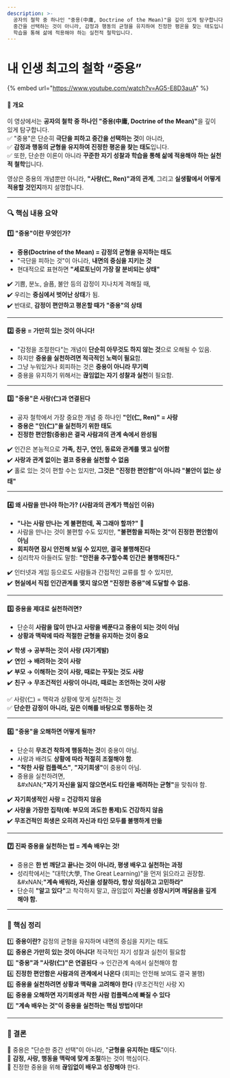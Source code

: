 ```yaml
---
description: >-
  공자의 철학 중 하나인 "중용(中庸, Doctrine of the Mean)"을 깊이 있게 탐구합니다. "중용"은 단순히 극단을 피하고
  중간을 선택하는 것이 아니라, 감정과 행동의 균형을 유지하여 진정한 평온을 찾는 태도입니다. 또한, 단순한 이론이 아니라 꾸준한 자기 성찰과
  학습을 통해 삶에 적용해야 하는 실천적 철학입니다.
---
```


# 내 인생 최고의 철학 “중용”

{% embed url="https://www.youtube.com/watch?v=AG5-E8D3auA" %}

#### **📌 개요**

이 영상에서는 **공자의 철학 중 하나인 "중용(中庸, Doctrine of the Mean)"**&#xC744; 깊이 있게 탐구합니다.\
✅ "중용"은 단순히 **극단을 피하고 중간을 선택하는 것**이 아니라,\
✅ **감정과 행동의 균형을 유지하여 진정한 평온을 찾는 태도**입니다.\
✅ 또한, 단순한 이론이 아니라 **꾸준한 자기 성찰과 학습을 통해 삶에 적용해야 하는 실천적 철학**입니다.

영상은 중용의 개념뿐만 아니라, **"사랑(仁, Ren)"과의 관계**, 그리고 **실생활에서 어떻게 적용할 것인지**까지 설명합니다.

***

### **🔍 핵심 내용 요약**

#### **1️⃣ "중용"이란 무엇인가?**

* **중용(Doctrine of the Mean) = 감정의 균형을 유지하는 태도**
* "극단을 피하는 것"이 아니라, **내면의 중심을 지키는 것**
* 현대적으로 표현하면 **"세로토닌이 가장 잘 분비되는 상태"**

✔️ 기쁨, 분노, 슬픔, 불안 등의 감정이 지나치게 격해질 때,\
✔️ 우리는 **중심에서 벗어난 상태**가 됨.\
✔️ 반대로, **감정이 편안하고 평온할 때가 "중용"의 상태**

***

#### **2️⃣ 중용 = 가만히 있는 것이 아니다!**

* "감정을 조절한다"는 개념이 **단순히 아무것도 하지 않는 것**으로 오해될 수 있음.
* 하지만 **중용을 실천하려면 적극적인 노력이 필요**함.
* 그냥 누워있거나 회피하는 것은 **중용이 아니라 무기력**
* 중용을 유지하기 위해서는 **끊임없는 자기 성찰과 실천**이 필요함.

***

#### **3️⃣ "중용"은 사랑(仁)과 연결된다**

* 공자 철학에서 가장 중요한 개념 중 하나인 **"인(仁, Ren)" = 사랑**
* **중용은 "인(仁)"을 실천하기 위한 태도**
* **진정한 편안함(중용)은 결국 사람과의 관계 속에서 완성됨**

✔️ 인간은 본능적으로 **가족, 친구, 연인, 동료와 관계를 맺고 싶어함**\
✔️ **사랑과 관계 없이는 결코 중용을 실천할 수 없음**\
✔️ 홀로 있는 것이 편할 수는 있지만, **그것은 "진정한 편안함"이 아니라 "불안이 없는 상태"**

***

#### **4️⃣ 왜 사람을 만나야 하는가? (사람과의 관계가 핵심인 이유)**

* **"나는 사람 만나는 게 불편한데, 꼭 그래야 할까?"** 🤔
* 사람을 만나는 것이 불편할 수도 있지만, **"불편함을 피하는 것"이 진정한 편안함이 아님**
* **회피하면 잠시 안전해 보일 수 있지만, 결국 불행해진다**
* 심리학자 아들러도 말함: **"안전을 추구할수록 인간은 불행해진다."**

✔️ 인터넷과 게임 등으로도 사람들과 간접적인 교류를 할 수 있지만,\
✔️ **현실에서 직접 인간관계를 맺지 않으면 "진정한 중용"에 도달할 수 없음.**

***

#### **5️⃣ 중용을 제대로 실천하려면?**

* 단순히 **사람을 많이 만나고 사랑을 베푼다고 중용이 되는 것이 아님**
* **상황과 맥락에 따라 적절한 균형을 유지하는 것이 중요**

✔️ **학생 → 공부하는 것이 사랑 (자기계발)**\
✔️ **연인 → 배려하는 것이 사랑**\
✔️ **부모 → 이해하는 것이 사랑, 때로는 꾸짖는 것도 사랑**\
✔️ **친구 → 무조건적인 사랑이 아니라, 때로는 조언하는 것이 사랑**

✅ 사랑(仁) = 맥락과 상황에 맞게 실천하는 것\
✅ **단순한 감정이 아니라, 깊은 이해를 바탕으로 행동하는 것**

***

#### **6️⃣ "중용"을 오해하면 어떻게 될까?**

* 단순히 **무조건 착하게 행동하는 것**이 중용이 아님.
* 사랑과 배려도 **상황에 따라 적절히 조절해야 함**.
* **"착한 사람 컴플렉스"**, **"자기희생"**&#xC774; 중용이 아님.
* 중용을 실천하려면,\
  &#xNAN;**"자기 자신을 잃지 않으면서도 타인을 배려하는 균형"**&#xC744; 맞춰야 함.

✔️ **자기희생적인 사랑 = 건강하지 않음**\
✔️ **사랑을 가장한 집착(예: 부모의 과도한 통제)도 건강하지 않음**\
✔️ **무조건적인 희생은 오히려 자신과 타인 모두를 불행하게 만듦**

***

#### **7️⃣ 진짜 중용을 실천하는 법 = 계속 배우는 것!**

* 중용은 **한 번 깨닫고 끝나는 것이 아니라, 평생 배우고 실천하는 과정**
* 성리학에서는 "대학(大學, The Great Learning)"을 먼저 읽으라고 권장함.\
  &#xNAN;**"계속 배워라, 자신을 성찰하라, 항상 의심하고 고민하라"**
* 단순히 **"알고 있다"**&#xACE0; 착각하지 말고, 끊임없이 **자신을 성장시키며 깨달음을 깊게 해야 함.**

***

### **📌 핵심 정리**

1️⃣ **중용이란?** 감정의 균형을 유지하며 내면의 중심을 지키는 태도\
2️⃣ **중용은 가만히 있는 것이 아니다!** 적극적인 자기 성찰과 실천이 필요함\
3️⃣ **"중용"과 "사랑(仁)"은 연결된다** → 인간관계 속에서 실천해야 함\
4️⃣ **진정한 편안함은 사람과의 관계에서 나온다** (회피는 안전해 보여도 결국 불행)\
5️⃣ **중용을 실천하려면 상황과 맥락을 고려해야 한다** (무조건적인 사랑 X)\
6️⃣ **중용을 오해하면 자기희생과 착한 사람 컴플렉스에 빠질 수 있다**\
7️⃣ **"계속 배우는 것"이 중용을 실천하는 핵심 방법이다!**

***

### **🎯 결론**

🔹 중용은 "단순한 중간 선택"이 아니라, "**균형을 유지하는 태도**"이다.\
🔹 **감정, 사랑, 행동을 맥락에 맞게 조절**하는 것이 핵심이다.\
🔹 진정한 중용을 위해 **끊임없이 배우고 성장해야** 한다.

